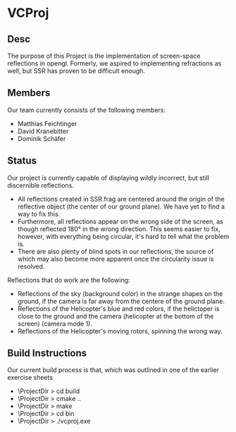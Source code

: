 # VCProj

## Desc
The purpose of this Project is the implementation of screen-space reflections in opengl.
Formerly, we aspired to implementing refractions as well, but SSR has proven to be difficult enough.

## Members
Our team currently consists of the following members:
* Matthias Feichtinger
* David Kranebitter
* Dominik Schäfer

## Status
Our project is currently capable of displaying wildly incorrect, but still discernible reflections.
* All reflections created in SSR.frag are centered around the origin of the reflective object (the center of our ground plane).
  We have yet to find a way to fix this.
* Furthermore, all reflections appear on the wrong side of the screen, as though reflected 180° in the wrong direction.
  This seems easier to fix, however, with everything being circular, it's hard to tell what the problem is.
* There are also plenty of blind spots in our reflections, the source of which may also become more apparent once the circularity issue is resolved.

Reflections that do work are the following:
* Reflections of the sky (background color) in the strange shapes on the ground, if the camera is far away from the centere of the ground plane.
* Reflections of the Helicopter's blue and red colors, if the helictoper is close to the ground and the camera (helicopter at the bottom of the screen) (camera mode 1).
* Reflections of the Helicopter's moving rotors, spinning the wrong way.

## Build Instructions
Our current build process is that, which was outlined in one of the earlier exercise sheets
* \ProjectDir > cd build
* \ProjectDir > cmake ..
* \ProjectDir > make
* \ProjectDir > cd bin
* \ProjectDir > ./vcproj.exe

